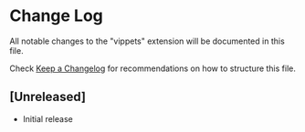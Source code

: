 # Change Log

All notable changes to the "vippets" extension will be documented in this file.

Check [Keep a Changelog](http://keepachangelog.com/) for recommendations on how to structure this file.

## [Unreleased]

- Initial release